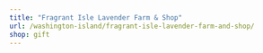 ```yaml
---
title: "Fragrant Isle Lavender Farm & Shop"
url: /washington-island/fragrant-isle-lavender-farm-and-shop/
shop: gift
---
```

